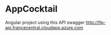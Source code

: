 # AppCocktail
Angular project using this API swagger http://flp-api.francecentral.cloudapp.azure.com
